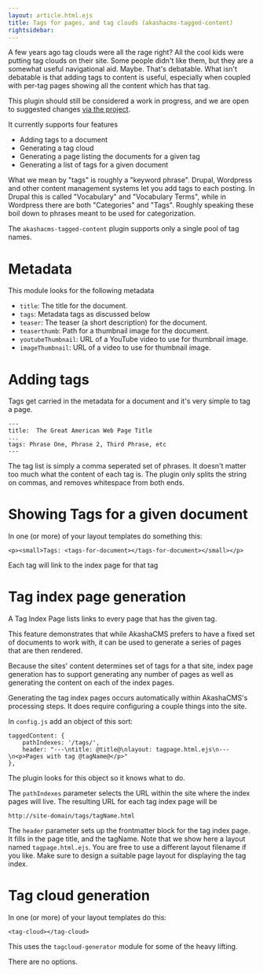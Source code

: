 ```yaml
---
layout: article.html.ejs
title: Tags for pages, and tag clouds (akashacms-tagged-content)
rightsidebar:
---
```


A few years ago tag clouds were all the rage right?  All the cool kids were putting tag clouds on their site.  Some people didn't like them, but they are a somewhat useful navigational aid.  Maybe.  That's debatable.  What isn't debatable is that adding tags to content is useful, especially when coupled with per-tag pages showing all the content which has that tag.

This plugin should still be considered a work in progress, and we are open to suggested changes [via the project](https://github.com/robogeek/akashacms-tagged-content).

It currently supports four features

* Adding tags to a document
* Generating a tag cloud
* Generating a page listing the documents for a given tag
* Generating a list of tags for a given document

What we mean by "tags" is roughly a "keyword phrase".  Drupal, Wordpress and other content management systems let you add tags to each posting.  In Drupal this is called "Vocabulary" and "Vocabulary Terms", while in Wordpress there are both "Categories" and "Tags".  Roughly speaking these boil down to phrases meant to be used for categorization.

The `akashacms-tagged-content` plugin supports only a single pool of tag names.

# Metadata

This module looks for the following metadata

* ```title```: The title for the document.
* ```tags```: Metadata tags as discussed below
* ```teaser```: The teaser (a short description) for the document.
* ```teaserthumb```: Path for a thumbnail image for the document.
* ```youtubeThumbnail```: URL of a YouTube video to use for thumbnail image.
* ```imageThumbnail```: URL of a video to use for thumbnail image.

# Adding tags

Tags get carried in the metadata for a document and it's very simple to tag a page.

    ---
    title:  The Great American Web Page Title
    ...
    tags: Phrase One, Phrase 2, Third Phrase, etc
    ---

The tag list is simply a comma seperated set of phrases.  It doesn't matter too much what the content of each tag is.  The plugin only splits the string on commas, and removes whitespace from both ends.


# Showing Tags for a given document

In one (or more) of your layout templates do something this:

    <p><small>Tags: <tags-for-document></tags-for-document></small></p>

Each tag will link to the index page for that tag

# Tag index page generation

A Tag Index Page lists links to every page that has the given tag.

This feature demonstrates that while AkashaCMS prefers to have a fixed set of documents to work with, it can be used to generate a series of pages that are then rendered.

Because the sites' content determines set of tags for a that site, index page generation has to support generating any number of pages as well as generating the content on each of the index pages.

Generating the tag index pages occurs automatically within AkashaCMS's processing steps.  It does require configuring a couple things into the site.

In `config.js` add an object of this sort:

    taggedContent: {
        pathIndexes: '/tags/',
        header: "---\ntitle: @title@\nlayout: tagpage.html.ejs\n---\n<p>Pages with tag @tagName@</p>"
    },

The plugin looks for this object so it knows what to do.

The `pathIndexes` parameter selects the URL within the site where the index pages will live.  The resulting URL for each tag index page will be

    http://site-domain/tags/tagName.html

The `header` parameter sets up the frontmatter block for the tag index page.  It fills in the page title, and the tagName.  Note that we show here a layout named `tagpage.html.ejs`.  You are free to use a different layout filename if you like.  Make sure to design a suitable page layout for displaying the tag index.

# Tag cloud generation

In one (or more) of your layout templates do this:

    <tag-cloud></tag-cloud>

This uses the `tagcloud-generator` module for some of the heavy lifting.

There are no options.


